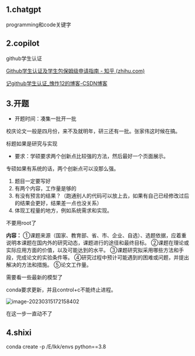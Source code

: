 ## 1.chatgpt

programming和code关键字

## 2.copilot

github学生认证

[Github学生认证及学生包保姆级申请指南 - 知乎 (zhihu.com)](https://zhuanlan.zhihu.com/p/578964972)

[记github学生认证_愧怍12的博客-CSDN博客](https://blog.csdn.net/kuizuo12/article/details/126720282)



## 3.开题

- 开题时间：凑集一批开一批

校庆论文一般是四月份，来不及就明年，研三还有一批。张家伟这时候在搞。

标题如果是研究与实现

- 要求：学硕要求两个创新点比较强的方法，然后最好一个页面展示。

专硕如果有系统的话，两个创新点可以没那么强。

1. 题目一定要写好
2. 有两个内容，工作量是够的
3. 有没有预言的结果？（跑通别人的代码可以放上去，如果有自己已经修改过后的结果会更好，结果差一点也没关系）
4. 体现工程量的地方，例如系统需求和实现。

不要用root了

**内容：**
①课题来源（国家、教育部、省、市、企业、自选）、选题依据，应着重说明本课题在国内外的研究动态，课题进行的途径和最终目标。
②课题在理论或实际应用方面的价值，以及可能达到的水平。
③课题研究拟采用哪些方法和手段，完成论文的实验条件等。
④研究过程中预计可能遇到的困难或问题，并提出解决的方法和措施。
⑤论文工作量。

需要看一些最新的模型了



conda要求更新，并且control+c不能终止进程。

![image-20230315172158402](C:\Users\kangkang\AppData\Roaming\Typora\typora-user-images\image-20230315172158402.png)

在这一步一直动不了

## 4.shixi

conda create -p /E/lkk/envs python==3.8
